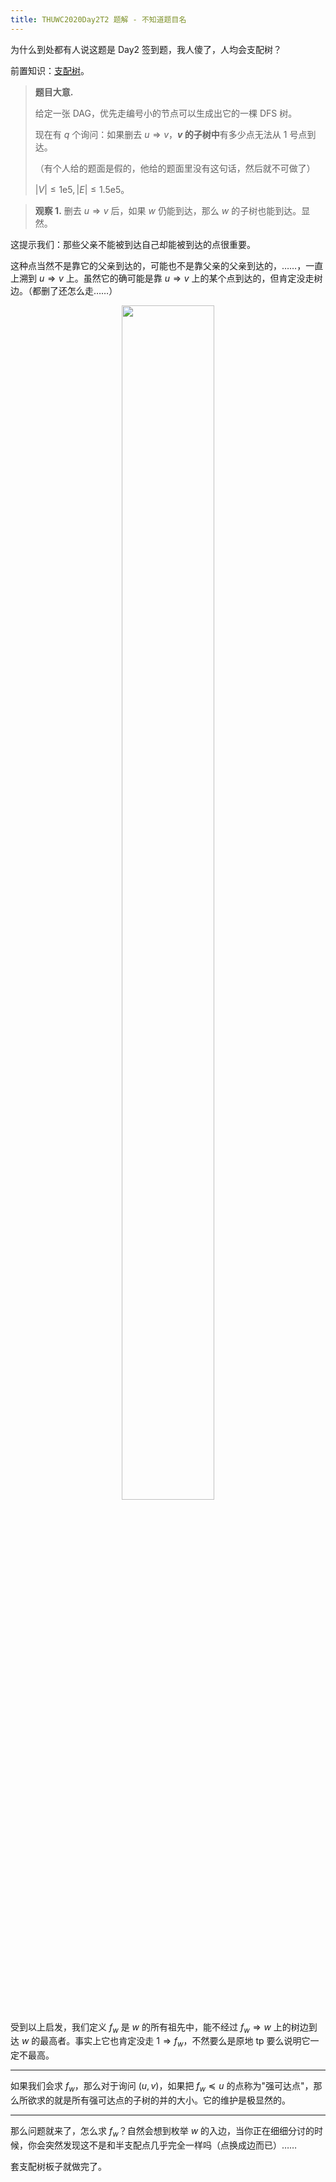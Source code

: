 ```yaml
---
title: THUWC2020Day2T2 题解 - 不知道题目名
---
```


为什么到处都有人说这题是 Day2 签到题，我人傻了，人均会支配树？

前置知识：[支配树](https://xyix.gitee.io/posts/?&postname=domination-tree)。

> **题目大意.**
>
> 给定一张 DAG，优先走编号小的节点可以生成出它的一棵 DFS 树。
>
> 现在有 $q$ 个询问：如果删去 $u\Rightarrow v$，**$v$ 的子树中**有多少点无法从 $1$ 号点到达。
>
> （有个人给的题面是假的，他给的题面里没有这句话，然后就不可做了）
>
> $|V|\le 1\text{e}5,|E|\le 1.5\text{e}5$。

> **观察 1.** 删去 $u\Rightarrow v$ 后，如果 $w$ 仍能到达，那么 $w$ 的子树也能到达。显然。

这提示我们：那些父亲不能被到达自己却能被到达的点很重要。

这种点当然不是靠它的父亲到达的，可能也不是靠父亲的父亲到达的，……，一直上溯到 $u\Rightarrow v$ 上。虽然它的确可能是靠 $u\Rightarrow v$ 上的某个点到达的，但肯定没走树边。（都删了还怎么走……）

<center><div style="width:60%;margin:0"><img src="https://xyix.gitee.io/images/thuwc-2020-2-2-1.png" style="width: 70%" alt=""></div></center>

受到以上启发，我们定义 $f_w$ 是 $w$ 的所有祖先中，能不经过 $f_w\Rightarrow w$ 上的树边到达 $w$ 的最高者。事实上它也肯定没走 $1\Rightarrow f_w$，不然要么是原地 tp 要么说明它一定不最高。

----

如果我们会求 $f_w$，那么对于询问 $(u,v)$，如果把 $f_w\preceq u$ 的点称为"强可达点"，那么所欲求的就是所有强可达点的子树的并的大小。它的维护是极显然的。

----

那么问题就来了，怎么求 $f_w$？自然会想到枚举 $w$ 的入边，当你正在细细分讨的时候，你会突然发现这不是和半支配点几乎完全一样吗（点换成边而已）……

套支配树板子就做完了。